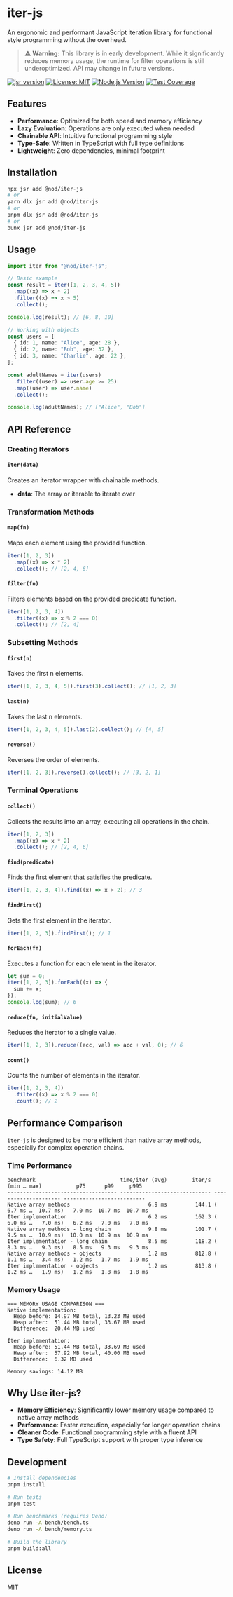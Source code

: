 # iter-js

An ergonomic and performant JavaScript iteration library for functional style programming without the overhead.

> **⚠️ Warning:** This library is in early development. While it significantly reduces memory usage, the runtime for filter operations is still underoptimized. API may change in future versions.

[![jsr version](https://jsr.io/badges/@nod/iter-js)](https://jsr.io/@nod/iter-js)
[![License: MIT](https://img.shields.io/badge/License-MIT-blue.svg)](https://opensource.org/licenses/MIT)
[![Node.js Version](https://img.shields.io/badge/node-%3E%3D%2022.0.0-brightgreen.svg)](https://nodejs.org/)
[![Test Coverage](https://github.com/YOUR_USERNAME/iter-js/raw/main/.github/badges/coverage.svg)](https://github.com/YOUR_USERNAME/iter-js/actions/workflows/publish.yaml)

## Features

- **Performance**: Optimized for both speed and memory efficiency
- **Lazy Evaluation**: Operations are only executed when needed
- **Chainable API**: Intuitive functional programming style
- **Type-Safe**: Written in TypeScript with full type definitions
- **Lightweight**: Zero dependencies, minimal footprint

## Installation

```bash
npx jsr add @nod/iter-js
# or
yarn dlx jsr add @nod/iter-js
# or
pnpm dlx jsr add @nod/iter-js
# or
bunx jsr add @nod/iter-js
```

## Usage

```typescript
import iter from "@nod/iter-js";

// Basic example
const result = iter([1, 2, 3, 4, 5])
  .map((x) => x * 2)
  .filter((x) => x > 5)
  .collect();

console.log(result); // [6, 8, 10]

// Working with objects
const users = [
  { id: 1, name: "Alice", age: 28 },
  { id: 2, name: "Bob", age: 32 },
  { id: 3, name: "Charlie", age: 22 },
];

const adultNames = iter(users)
  .filter((user) => user.age >= 25)
  .map((user) => user.name)
  .collect();

console.log(adultNames); // ["Alice", "Bob"]
```

## API Reference

### Creating Iterators

#### `iter(data)`

Creates an iterator wrapper with chainable methods.

- **data**: The array or iterable to iterate over

### Transformation Methods

#### `map(fn)`

Maps each element using the provided function.

```typescript
iter([1, 2, 3])
  .map((x) => x * 2)
  .collect(); // [2, 4, 6]
```

#### `filter(fn)`

Filters elements based on the provided predicate function.

```typescript
iter([1, 2, 3, 4])
  .filter((x) => x % 2 === 0)
  .collect(); // [2, 4]
```

### Subsetting Methods

#### `first(n)`

Takes the first n elements.

```typescript
iter([1, 2, 3, 4, 5]).first(3).collect(); // [1, 2, 3]
```

#### `last(n)`

Takes the last n elements.

```typescript
iter([1, 2, 3, 4, 5]).last(2).collect(); // [4, 5]
```

#### `reverse()`

Reverses the order of elements.

```typescript
iter([1, 2, 3]).reverse().collect(); // [3, 2, 1]
```

### Terminal Operations

#### `collect()`

Collects the results into an array, executing all operations in the chain.

```typescript
iter([1, 2, 3])
  .map((x) => x * 2)
  .collect(); // [2, 4, 6]
```

#### `find(predicate)`

Finds the first element that satisfies the predicate.

```typescript
iter([1, 2, 3, 4]).find((x) => x > 2); // 3
```

#### `findFirst()`

Gets the first element in the iterator.

```typescript
iter([1, 2, 3]).findFirst(); // 1
```

#### `forEach(fn)`

Executes a function for each element in the iterator.

```typescript
let sum = 0;
iter([1, 2, 3]).forEach((x) => {
  sum += x;
});
console.log(sum); // 6
```

#### `reduce(fn, initialValue)`

Reduces the iterator to a single value.

```typescript
iter([1, 2, 3]).reduce((acc, val) => acc + val, 0); // 6
```

#### `count()`

Counts the number of elements in the iterator.

```typescript
iter([1, 2, 3, 4])
  .filter((x) => x % 2 === 0)
  .count(); // 2
```

## Performance Comparison

`iter-js` is designed to be more efficient than native array methods, especially for complex operation chains.

### Time Performance

```
benchmark                           time/iter (avg)        iter/s      (min … max)           p75      p99     p995
----------------------------------- ----------------------------- --------------------- --------------------------
Native array methods                         6.9 ms         144.1 (  6.7 ms …  10.7 ms)   7.0 ms  10.7 ms  10.7 ms
Iter implementation                          6.2 ms         162.3 (  6.0 ms …   7.0 ms)   6.2 ms   7.0 ms   7.0 ms
Native array methods - long chain            9.8 ms         101.7 (  9.5 ms …  10.9 ms)  10.0 ms  10.9 ms  10.9 ms
Iter implementation - long chain             8.5 ms         118.2 (  8.3 ms …   9.3 ms)   8.5 ms   9.3 ms   9.3 ms
Native array methods - objects               1.2 ms         812.8 (  1.1 ms …   3.4 ms)   1.2 ms   1.7 ms   1.9 ms
Iter implementation - objects                1.2 ms         813.8 (  1.2 ms …   1.9 ms)   1.2 ms   1.8 ms   1.8 ms
```

### Memory Usage

```
=== MEMORY USAGE COMPARISON ===
Native implementation:
  Heap before: 14.97 MB total, 13.23 MB used
  Heap after:  51.44 MB total, 33.67 MB used
  Difference:  20.44 MB used

Iter implementation:
  Heap before: 51.44 MB total, 33.69 MB used
  Heap after:  57.92 MB total, 40.00 MB used
  Difference:  6.32 MB used

Memory savings: 14.12 MB
```

## Why Use iter-js?

- **Memory Efficiency**: Significantly lower memory usage compared to native array methods
- **Performance**: Faster execution, especially for longer operation chains
- **Cleaner Code**: Functional programming style with a fluent API
- **Type Safety**: Full TypeScript support with proper type inference

## Development

```bash
# Install dependencies
pnpm install

# Run tests
pnpm test

# Run benchmarks (requires Deno)
deno run -A bench/bench.ts
deno run -A bench/memory.ts

# Build the library
pnpm build:all
```

## License

MIT
